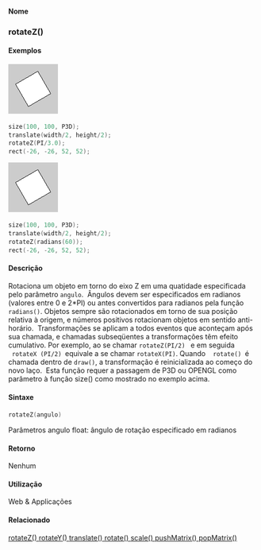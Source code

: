 
#### Nome
### rotateZ()

#### Exemplos
<img border="0" height="100" src="media/rotateZ_.gif" width="100"/>

```pde
size(100, 100, P3D); 
translate(width/2, height/2); 
rotateZ(PI/3.0); 
rect(-26, -26, 52, 52); 

```
<img border="0" height="100" src="media/rotateZ_.gif" width="100"/>

```pde
size(100, 100, P3D); 
translate(width/2, height/2); 
rotateZ(radians(60)); 
rect(-26, -26, 52, 52); 

```

#### Descrição
Rotaciona um objeto em torno do eixo Z em uma quatidade especificada pelo parâmetro `angulo`.
 Ângulos devem ser especificados em radianos (valores entre
0 e 2*PI) ou antes convertidos para radianos pela função `radians()`.
Objetos sempre são rotacionados em torno de sua
posição relativa à
origem, e números positivos rotacionam objetos em sentido
anti-horário.  Transformações se aplicam a
todos eventos que aconteçam após
sua chamada, e chamadas subseqüentes a
transformações têm efeito
cumulativo. Por exemplo, ao se chamar `rotateZ(PI/2) ` e em seguida ` rotateX (PI/2) `equivale a se chamar `rotateX(PI)`. Quando ` ` `rotate() `é chamada dentro de `draw()`,
a transformação é reinicializada ao começo
do novo laço.  Esta função requer a passagem
de P3D ou OPENGL como parâmetro à função
size() como mostrado no exemplo acima.

#### Sintaxe
```pde
rotateZ(angulo)

```
Parâmetros
angulo
float: ângulo de rotação especificado em radianos


#### Retorno

	
Nenhum

#### Utilização

	
Web & Applicações

#### Relacionado
[rotateZ() ](rotateX_
)
[rotateY() ](rotateY_
)
[translate() ](translate_
)
[rotate() ](rotate_
)
[scale() ](scale_
)
[pushMatrix() ](pushMatrix_
)
[popMatrix() ](popMatrix_
)

